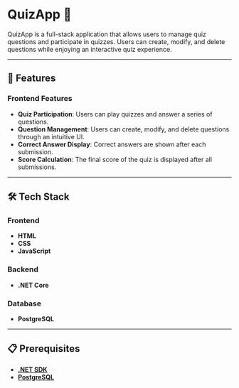 # QuizApp 🎯

QuizApp is a full-stack application that allows users to manage quiz questions and participate in quizzes. Users can create, modify, and delete questions while enjoying an interactive quiz experience.

---

## 🚀 Features

### Frontend Features
- **Quiz Participation**: Users can play quizzes and answer a series of questions.
- **Question Management**: Users can create, modify, and delete questions through an intuitive UI.
- **Correct Answer Display**: Correct answers are shown after each submission.
- **Score Calculation**: The final score of the quiz is displayed after all submissions.

---

## 🛠️ Tech Stack

### Frontend
- **HTML**
- **CSS**
- **JavaScript**

### Backend
- **.NET Core**

### Database
- **PostgreSQL**

---

## 📋 Prerequisites

- [**.NET SDK**](https://dotnet.microsoft.com/download)
- [**PostgreSQL**](https://www.postgresql.org/download/)
